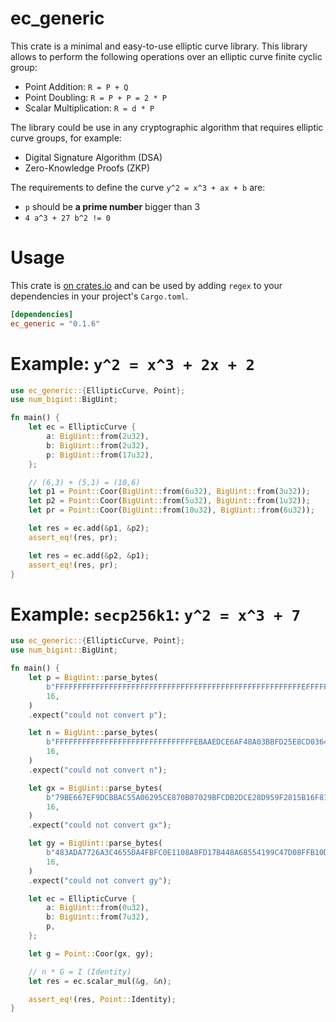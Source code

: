 # ec_generic

This crate is a minimal and easy-to-use elliptic curve library. This library
allows to perform the following operations over an elliptic curve finite cyclic
group:

- Point Addition: `R = P + Q`
- Point Doubling: `R = P + P = 2 * P`
- Scalar Multiplication: `R = d * P`

The library could be use in any cryptographic algorithm that requires elliptic
curve groups, for example:

- Digital Signature Algorithm (DSA)
- Zero-Knowledge Proofs (ZKP)

The requirements to define the curve `y^2 = x^3 + ax + b` are:

 - `p` should be **a prime number** bigger than 3
 - `4 a^3 + 27 b^2 != 0`

# Usage

This crate is [on crates.io](https://crates.io/crates/regex) and can be
used by adding `regex` to your dependencies in your project's `Cargo.toml`.

```toml
[dependencies]
ec_generic = "0.1.6"
```

# Example: `y^2 = x^3 + 2x + 2`

```rust
use ec_generic::{EllipticCurve, Point};
use num_bigint::BigUint;

fn main() {
    let ec = EllipticCurve {
        a: BigUint::from(2u32),
        b: BigUint::from(2u32),
        p: BigUint::from(17u32),
    };

    // (6,3) + (5,1) = (10,6)
    let p1 = Point::Coor(BigUint::from(6u32), BigUint::from(3u32));
    let p2 = Point::Coor(BigUint::from(5u32), BigUint::from(1u32));
    let pr = Point::Coor(BigUint::from(10u32), BigUint::from(6u32));

    let res = ec.add(&p1, &p2);
    assert_eq!(res, pr);

    let res = ec.add(&p2, &p1);
    assert_eq!(res, pr);
}
```

# Example: `secp256k1`: `y^2 = x^3 + 7`

```rust
use ec_generic::{EllipticCurve, Point};
use num_bigint::BigUint;

fn main() {
    let p = BigUint::parse_bytes(
        b"FFFFFFFFFFFFFFFFFFFFFFFFFFFFFFFFFFFFFFFFFFFFFFFFFFFFFFFEFFFFFC2F",
        16,
    )
    .expect("could not convert p");

    let n = BigUint::parse_bytes(
        b"FFFFFFFFFFFFFFFFFFFFFFFFFFFFFFFEBAAEDCE6AF48A03BBFD25E8CD0364141",
        16,
    )
    .expect("could not convert n");

    let gx = BigUint::parse_bytes(
        b"79BE667EF9DCBBAC55A06295CE870B07029BFCDB2DCE28D959F2815B16F81798",
        16,
    )
    .expect("could not convert gx");

    let gy = BigUint::parse_bytes(
        b"483ADA7726A3C4655DA4FBFC0E1108A8FD17B448A68554199C47D08FFB10D4B8",
        16,
    )
    .expect("could not convert gy");

    let ec = EllipticCurve {
        a: BigUint::from(0u32),
        b: BigUint::from(7u32),
        p,
    };

    let g = Point::Coor(gx, gy);

    // n * G = I (Identity)
    let res = ec.scalar_mul(&g, &n);

    assert_eq!(res, Point::Identity);
}
```